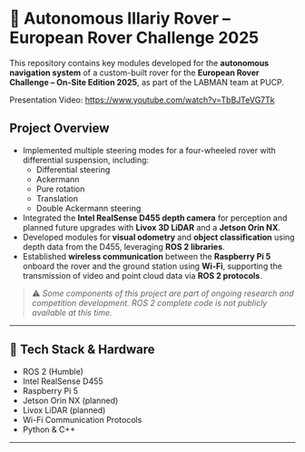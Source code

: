 # 🚀 Autonomous Illariy Rover – European Rover Challenge 2025

This repository contains key modules developed for the **autonomous navigation system** of a custom-built rover for the **European Rover Challenge – On-Site Edition 2025**, as part of the LABMAN team at PUCP.

Presentation Video: https://www.youtube.com/watch?v=TbBJTeVG7Tk

## Project Overview

- Implemented multiple steering modes for a four-wheeled rover with differential suspension, including:
  - Differential steering
  - Ackermann
  - Pure rotation
  - Translation
  - Double Ackermann steering
- Integrated the **Intel RealSense D455 depth camera** for perception and planned future upgrades with **Livox 3D LiDAR** and a **Jetson Orin NX**.
- Developed modules for **visual odometry** and **object classification** using depth data from the D455, leveraging **ROS 2 libraries**.
- Established **wireless communication** between the **Raspberry Pi 5** onboard the rover and the ground station using **Wi-Fi**, supporting the transmission of video and point cloud data via **ROS 2 protocols**.

> ⚠️ *Some components of this project are part of ongoing research and competition development. ROS 2 complete code is not publicly available at this time.*

---

## 🧰 Tech Stack & Hardware

- ROS 2 (Humble)
- Intel RealSense D455
- Raspberry Pi 5
- Jetson Orin NX (planned)
- Livox LiDAR (planned)
- Wi-Fi Communication Protocols
- Python & C++

---
